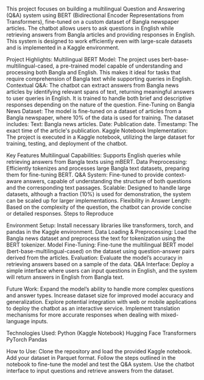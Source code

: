This project focuses on building a multilingual Question and Answering (Q&A) system using BERT (Bidirectional Encoder Representations from Transformers), fine-tuned on a custom dataset of Bangla newspaper articles. The chatbot allows users to ask questions in English while retrieving answers from Bangla articles and providing responses in English. This system is designed to work efficiently even with large-scale datasets and is implemented in a Kaggle environment.

Project Highlights:
Multilingual BERT Model: The project uses bert-base-multilingual-cased, a pre-trained model capable of understanding and processing both Bangla and English. This makes it ideal for tasks that require comprehension of Bangla text while supporting queries in English.
Contextual Q&A: The chatbot can extract answers from Bangla news articles by identifying relevant spans of text, returning meaningful answers to user queries in English. It is trained to handle both brief and descriptive responses depending on the nature of the question.
Fine-Tuning on Bangla News Dataset: The model is fine-tuned on a dataset of articles from a Bangla newspaper, where 10% of the data is used for training. The dataset includes:
Text: Bangla news articles.
Date: Publication date.
Timestamp: The exact time of the article's publication.
Kaggle Notebook Implementation: The project is executed in a Kaggle notebook, utilizing the large dataset for training, testing, and deployment of the chatbot.

Key Features
Multilingual Capabilities: Supports English queries while retrieving answers from Bangla texts using mBERT.
Data Preprocessing: Efficiently tokenizes and processes large Bangla text datasets, preparing them for fine-tuning BERT.
Q&A System: Fine-tuned to provide context-aware answers, capable of understanding the structure of both questions and the corresponding text passages.
Scalable: Designed to handle large datasets, although a fraction (10%) is used for demonstration, the system can be scaled up for larger implementations.
Flexibility in Answer Length: Based on the complexity of the question, the chatbot can provide concise or detailed responses.
Steps to Reproduce

Environment Setup: 
Install necessary libraries like transformers, torch, and pandas in the Kaggle environment.
Data Loading & Preprocessing: Load the Bangla news dataset and preprocess the text for tokenization using the BERT tokenizer.
Model Fine-Tuning: Fine-tune the multilingual BERT model (bert-base-multilingual-cased) on the dataset using question-answer pairs derived from the articles.
Evaluation: Evaluate the model’s accuracy in retrieving answers based on a sample of the data.
Q&A Interface: Deploy a simple interface where users can input questions in English, and the system will return answers in English from Bangla text.

Future Work:
Expand the model’s ability to handle more complex questions and answer types.
Increase dataset size for improved model accuracy and generalization.
Explore potential integration with web or mobile applications to deploy the chatbot as an interactive service.
Implement translation mechanisms for more accurate responses when dealing with mixed-language inputs.

Technologies Used:
Python (Kaggle Notebook)
Hugging Face Transformers
PyTorch
Pandas

How to Use: 
Clone the repository and load the provided Kaggle notebook.
Add your dataset in Parquet format.
Follow the steps outlined in the notebook to fine-tune the model and test the Q&A system.
Use the chatbot interface to input questions and retrieve answers from the dataset.
